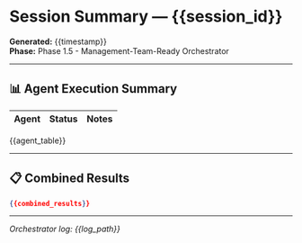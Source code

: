 # Session Summary — {{session_id}}

**Generated:** {{timestamp}}  
**Phase:** Phase 1.5 - Management-Team-Ready Orchestrator  

---

## 📊 Agent Execution Summary

| Agent | Status | Notes |
|--------|---------|-------|
{{agent_table}}

---

## 📋 Combined Results

```json
{{combined_results}}
```

---

_Orchestrator log: {{log_path}}_


